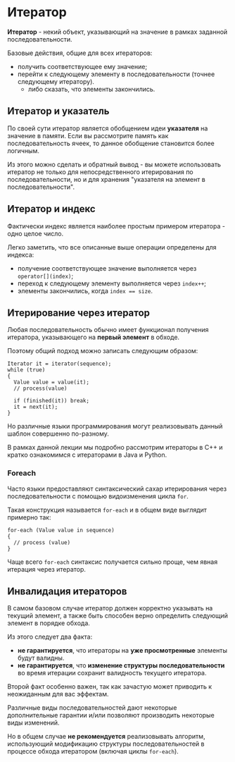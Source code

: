 # Итератор

**Итератор** - некий объект, указывающий на значение в рамках заданной последовательности.

Базовые действия, общие для всех итераторов:

- получить соответствующее ему значение;
- перейти к следующему элементу в последовательности (точнее следующему итератору).
  - либо сказать, что элементы закончились.

## Итератор и указатель

По своей сути итератор является обобщением идеи **указателя** на значение в памяти. Если вы рассмотрите память как последовательность ячеек, то данное обобщение становится более логичным.

Из этого можно сделать и обратный вывод - вы можете использовать итератор не только для непосредственного итерирования по последовательности, но и для хранения "указателя на элемент в последовательности".

## Итератор и индекс

Фактически индекс является наиболее простым примером итератора - одно целое число.

Легко заметить, что все описанные выше операции определены для индекса:

- получение соответствующее значение выполняется через `operator[](index)`;
- переход к следующему элементу выполняется через `index++`;
- элементы закончились, когда `index == size`.

## Итерирование через итератор

Любая последовательность обычно имеет функционал получения итератора, указывающего на **первый элемент** в обходе.

Поэтому общий подход можно записать следующим образом:

```
Iterator it = iterator(sequence);
while (true)
{
  Value value = value(it);
  // process(value)

  if (finished(it)) break;
  it = next(it);
}
```

Но различные языки программирования могут реализовывать данный шаблон совершенно по-разному.

В рамках данной лекции мы подробно рассмотрим итераторы в C++ и кратко ознакомимся с итераторами в Java и Python.

### Foreach

Часто языки предоставляют синтаксический сахар итерирования через последовательности с помощью видоизменения цикла `for`.

Такая конструкция называется `for-each` и в общем виде выглядит примерно так:

```
for-each (Value value in sequence)
{
  // process (value)
}
```

Чаще всего `for-each` синтаксис получается сильно проще, чем явная итерация через итератор.

## Инвалидация итераторов

В самом базовом случае итератор должен корректно указывать на текущий элемент, а также быть способен верно определить следующий элемент в порядке обхода.

Из этого следует два факта:

- **не гарантируется**, что итераторы на **уже просмотренные** элементы будут валидны.
- **не гарантируется**, что **изменение структуры последовательности** во время итерации сохранит валидность текущего итератора.

Второй факт особенно важен, так как зачастую может приводить к неожиданным для вас эффектам.

Различные виды последовательностей дают некоторые дополнительные гарантии и/или позволяют производить некоторые виды изменений.

Но в общем случае **не рекомендуется** реализовывать алгоритм, использующий модификацию структуры последовательностей в процессе обхода итератором (включая циклы `for-each`).